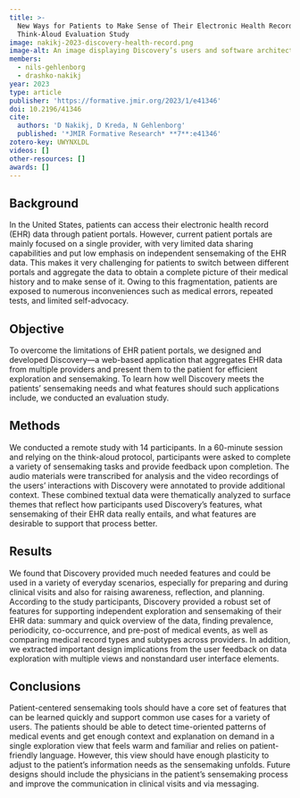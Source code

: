 ```yaml
---
title: >-
  New Ways for Patients to Make Sense of Their Electronic Health Record Data Using the Discovery Web Application:
  Think-Aloud Evaluation Study
image: nakikj-2023-discovery-health-record.png
image-alt: An image displaying Discovery’s users and software architecture.
members:
  - nils-gehlenborg
  - drashko-nakikj
year: 2023
type: article
publisher: 'https://formative.jmir.org/2023/1/e41346'
doi: 10.2196/41346
cite:
  authors: 'D Nakikj, D Kreda, N Gehlenborg'
  published: '*JMIR Formative Research* **7**:e41346'
zotero-key: UWYNXLDL
videos: []
other-resources: []
awards: []
---
```

## Background

In the United States, patients can access their electronic health record (EHR) data through patient portals. However, current patient portals are mainly focused on a single provider, with very limited data sharing capabilities and put low emphasis on independent sensemaking of the EHR data. This makes it very challenging for patients to switch between different portals and aggregate the data to obtain a complete picture of their medical history and to make sense of it. Owing to this fragmentation, patients are exposed to numerous inconveniences such as medical errors, repeated tests, and limited self-advocacy.
            
            
## Objective
To overcome the limitations of EHR patient portals, we designed and developed Discovery—a web-based application that aggregates EHR data from multiple providers and present them to the patient for efficient exploration and sensemaking. To learn how well Discovery meets the patients’ sensemaking needs and what features should such applications include, we conducted an evaluation study.
            
            
## Methods
We conducted a remote study with 14 participants. In a 60-minute session and relying on the think-aloud protocol, participants were asked to complete a variety of sensemaking tasks and provide feedback upon completion. The audio materials were transcribed for analysis and the video recordings of the users’ interactions with Discovery were annotated to provide additional context. These combined textual data were thematically analyzed to surface themes that reflect how participants used Discovery’s features, what sensemaking of their EHR data really entails, and what features are desirable to support that process better.
            
            
## Results
We found that Discovery provided much needed features and could be used in a variety of everyday scenarios, especially for preparing and during clinical visits and also for raising awareness, reflection, and planning. According to the study participants, Discovery provided a robust set of features for supporting independent exploration and sensemaking of their EHR data: summary and quick overview of the data, finding prevalence, periodicity, co-occurrence, and pre-post of medical events, as well as comparing medical record types and subtypes across providers. In addition, we extracted important design implications from the user feedback on data exploration with multiple views and nonstandard user interface elements.
            
            
## Conclusions
Patient-centered sensemaking tools should have a core set of features that can be learned quickly and support common use cases for a variety of users. The patients should be able to detect time-oriented patterns of medical events and get enough context and explanation on demand in a single exploration view that feels warm and familiar and relies on patient-friendly language. However, this view should have enough plasticity to adjust to the patient’s information needs as the sensemaking unfolds. Future designs should include the physicians in the patient’s sensemaking process and improve the communication in clinical visits and via messaging.
